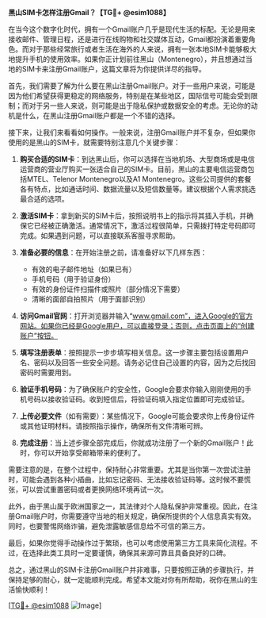 **黑山SIM卡怎样注册Gmail？【TG💪+ @esim1088】**

在当今这个数字化时代，拥有一个Gmail账户几乎是现代生活的标配。无论是用来接收邮件、管理日程，还是进行在线购物和社交媒体互动，Gmail都扮演着重要角色。而对于那些经常旅行或者生活在海外的人来说，拥有一张本地SIM卡能够极大地提升手机的使用效率。如果你正计划前往黑山（Montenegro），并且想通过当地的SIM卡来注册Gmail账户，这篇文章将为你提供详尽的指导。

首先，我们需要了解为什么要在黑山注册Gmail账户。对于一些用户来说，可能是因为他们希望获得更稳定的网络服务，特别是在某些地区，国际信号可能会受到限制；而对于另一些人来说，则可能是出于隐私保护或数据安全的考虑。无论你的动机是什么，在黑山注册Gmail账户都是一个不错的选择。

接下来，让我们来看看如何操作。一般来说，注册Gmail账户并不复杂，但如果你使用的是黑山的SIM卡，就需要特别注意几个关键步骤：

1. **购买合适的SIM卡**：到达黑山后，你可以选择在当地机场、大型商场或是电信运营商的营业厅购买一张适合自己的SIM卡。目前，黑山的主要电信运营商包括MTEL、Telenor Montenegro以及A1 Montenegro。这些公司提供的套餐各有特点，比如通话时间、数据流量以及短信数量等。建议根据个人需求挑选最合适的选项。

2. **激活SIM卡**：拿到新买的SIM卡后，按照说明书上的指示将其插入手机，并确保它已经被正确激活。通常情况下，激活过程很简单，只需拨打特定号码即可完成。如果遇到问题，可以直接联系客服寻求帮助。

3. **准备必要的信息**：在开始注册之前，请准备好以下几样东西：
   - 有效的电子邮件地址（如果已有）
   - 手机号码（用于验证身份）
   - 有效的身份证件扫描件或照片（部分情况下需要）
   - 清晰的面部自拍照片（用于面部识别）

4. **访问Gmail官网**：打开浏览器并输入“www.gmail.com”，进入Google的官方网站。如果你已经是Google用户，可以直接登录；否则，点击页面上的“创建账户”按钮。

5. **填写注册表单**：按照提示一步步填写相关信息。这一步骤主要包括设置用户名、密码以及回答一些安全问题。请务必记住自己设置的内容，因为之后找回密码时需要用到。

6. **验证手机号码**：为了确保账户的安全性，Google会要求你输入刚刚使用的手机号码以接收验证码。收到短信后，将验证码填入指定位置即可完成验证。

7. **上传必要文件**（如有需要）：某些情况下，Google可能会要求你上传身份证件或其他证明材料。请按照指示操作，确保所有文件清晰可辨。

8. **完成注册**：当上述步骤全部完成后，你就成功注册了一个新的Gmail账户！此时，你可以开始享受邮箱带来的便利了。

需要注意的是，在整个过程中，保持耐心非常重要。尤其是当你第一次尝试注册时，可能会遇到各种小插曲，比如忘记密码、无法接收验证码等。这时候不要慌张，可以尝试重置密码或者更换网络环境再试一次。

此外，由于黑山属于欧洲国家之一，其法律对个人隐私保护非常重视。因此，在注册Gmail账户时，你需要遵守当地的相关规定，确保所提供的个人信息真实有效。同时，也要警惕网络诈骗，避免泄露敏感信息给不可信的第三方。

最后，如果你觉得手动操作过于繁琐，也可以考虑使用第三方工具来简化流程。不过，在选择此类工具时一定要谨慎，确保其来源可靠且具备良好的口碑。

总之，通过黑山的SIM卡注册Gmail账户并非难事，只要按照正确的步骤执行，并保持足够的耐心，就一定能顺利完成。希望本文能对你有所帮助，祝你在黑山的生活愉快顺利！

[[TG💪+ @esim1088](https://t.me/s/esim1088) ![Image](https://i.postimg.cc/4NQfJmqS/Snipaste-2025-05-13-00-14-12.png)]